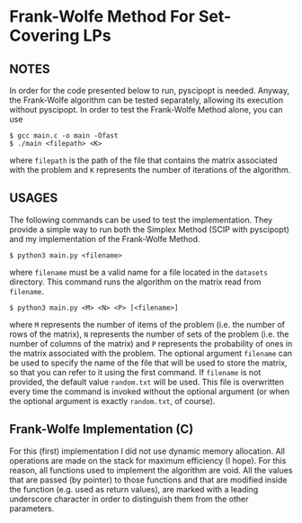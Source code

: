# Frank-Wolfe Method For Set-Covering LPs

## NOTES

In order for the code presented below to run, pyscipopt is needed. Anyway, the Frank-Wolfe algorithm can be tested separately, allowing its execution without pyscipopt. In order to test the Frank-Wolfe Method alone, you can use 

```
$ gcc main.c -o main -Ofast
$ ./main <filepath> <K>
```
where `filepath` is the path of the file that contains the matrix associated with the problem and `K` represents the number of iterations of the algorithm.

## USAGES
The following commands can be used to test the implementation. They provide a simple way to run both the Simplex Method (SCIP with pyscipopt) and my implementation of the Frank-Wolfe Method. 
```
$ python3 main.py <filename>
```
where `filename` must be a valid name for a file located in the `datasets` directory. This command
runs the algorithm on the matrix read from `filename`.

```
$ python3 main.py <M> <N> <P> [<filename>]
```

where `M` represents the number of items of the problem (i.e. the number of rows of the matrix), `N` represents the number of sets of the problem (i.e. the number of columns of the matrix) and `P` represents the probability of ones in the matrix associated with the problem. The optional argument `filename` can be used to specify the name of the file that will be used to store the matrix, so that you can refer to it using the first command. If `filename` is not provided, the default value `random.txt` will be used. This file is overwritten every time the command is invoked without the optional argument (or when the optional argument is exactly `random.txt`, of course).

## Frank-Wolfe Implementation (C)

For this (first) implementation I did not use dynamic memory allocation. All operations are made on the stack for maximum efficiency (I hope). For this reason, all functions used to implement the algorithm are void. All the values that are passed (by pointer) to those functions and that are modified inside the function (e.g. used as return values), are marked with a leading underscore character in order to distinguish them from the other parameters. 


